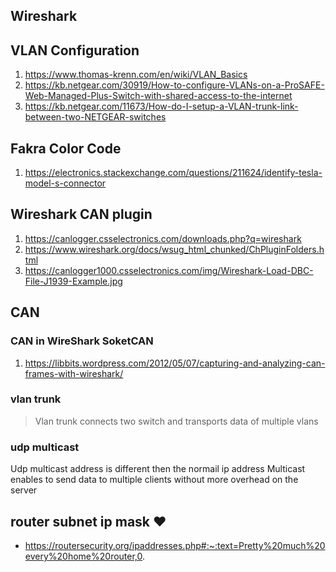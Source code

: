 ## Wireshark

## VLAN Configuration
1. https://www.thomas-krenn.com/en/wiki/VLAN_Basics  
1. https://kb.netgear.com/30919/How-to-configure-VLANs-on-a-ProSAFE-Web-Managed-Plus-Switch-with-shared-access-to-the-internet  
1. https://kb.netgear.com/11673/How-do-I-setup-a-VLAN-trunk-link-between-two-NETGEAR-switches  
## Fakra Color Code
1. https://electronics.stackexchange.com/questions/211624/identify-tesla-model-s-connector
## Wireshark CAN plugin
1. https://canlogger.csselectronics.com/downloads.php?q=wireshark 
1. https://www.wireshark.org/docs/wsug_html_chunked/ChPluginFolders.html 
1. https://canlogger1000.csselectronics.com/img/Wireshark-Load-DBC-File-J1939-Example.jpg 
## CAN
### CAN in WireShark SoketCAN
1. https://libbits.wordpress.com/2012/05/07/capturing-and-analyzing-can-frames-with-wireshark/ 

### vlan trunk
> Vlan trunk connects two switch and transports data of multiple vlans
### udp multicast
Udp multicast address is different then the normail ip address
Multicast enables to send data to multiple clients without more overhead on the server


## router subnet ip mask ❤️
* https://routersecurity.org/ipaddresses.php#:~:text=Pretty%20much%20every%20home%20router,0.
